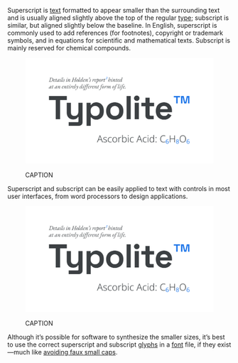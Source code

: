 
Superscript is [text](INSERT_URL) formatted to appear smaller than the surrounding text and is usually aligned slightly above the top of the regular [type](INSERT_URL); subscript is similar, but aligned slightly below the baseline. In English, superscript is commonly used to add references (for footnotes), copyright or trademark symbols, and in equations for scientific and mathematical texts. Subscript is mainly reserved for chemical compounds.

<figure>

![ALT_TEXT](images/thumbnail.svg)
<figcaption>CAPTION</figcaption>

</figure>

Superscript and subscript can be easily applied to text with controls in most user interfaces, from word processors to design applications.

<figure>

![ALT_TEXT](images/thumbnail.svg)
<figcaption>CAPTION</figcaption>

</figure>

Although it’s possible for software to synthesize the smaller sizes, it’s best to use the correct superscript and subscript [glyphs](INSERT_URL) in a [font](INSERT_URL) file, if they exist—much like [avoiding faux small caps](INSERT_URL).
